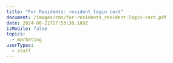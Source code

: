 ```yaml
---
title: "For Residents: resident login card"
document: /images/cms/for-residents_resident-login-card.pdf
date: 2024-06-21T17:53:30.189Z
isMobile: false
topics:
  - marketing
userTypes:
  - staff
---
```

